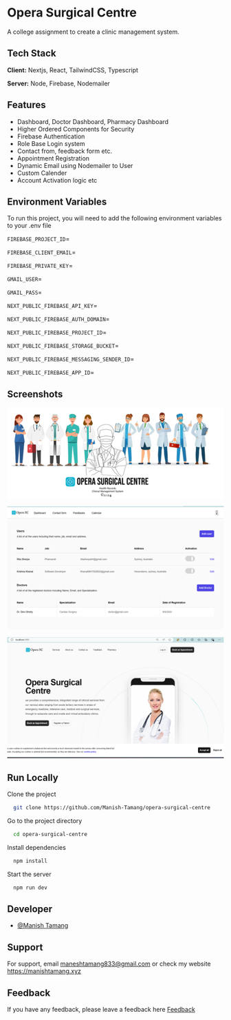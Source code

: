 
# Opera Surgical Centre

A college assignment to create a clinic management system.


## Tech Stack

**Client:** Nextjs, React, TailwindCSS, Typescript

**Server:** Node, Firebase, Nodemailer


## Features

- Dashboard, Doctor Dashboard, Pharmacy Dashboard
- Higher Ordered Components for Security
- Firebase Authentication
- Role Base Login system
- Contact from, feedback form etc.
- Appointment Registration
- Dynamic Email using Nodemailer to User
- Custom Calender 
- Account Activation logic etc

## Environment Variables

To run this project, you will need to add the following environment variables to your .env file

`FIREBASE_PROJECT_ID`=

`FIREBASE_CLIENT_EMAIL`=

`FIREBASE_PRIVATE_KEY`=

`GMAIL_USER`=

`GMAIL_PASS`=

`NEXT_PUBLIC_FIREBASE_API_KEY`=

`NEXT_PUBLIC_FIREBASE_AUTH_DOMAIN`=

`NEXT_PUBLIC_FIREBASE_PROJECT_ID`=

`NEXT_PUBLIC_FIREBASE_STORAGE_BUCKET`=

`NEXT_PUBLIC_FIREBASE_MESSAGING_SENDER_ID`=

`NEXT_PUBLIC_FIREBASE_APP_ID`=



## Screenshots

![App Screenshot](https://github.com/Manish-Tamang/opera-surgical-centre/blob/main/src/images/banner.png?raw=true)

![App Screenshot](https://github.com/Manish-Tamang/opera-surgical-centre/blob/main/src/images/Screenshot%202024-08-14%20072850.png?raw=true)

![App Screenshot](https://github.com/Manish-Tamang/opera-surgical-centre/blob/main/src/images/Screenshot%202024-08-14%20082538.png?raw=true)
## Run Locally

Clone the project

```bash
  git clone https://github.com/Manish-Tamang/opera-surgical-centre
```

Go to the project directory

```bash
  cd opera-surgical-centre
```

Install dependencies

```bash
  npm install
```

Start the server

```bash
  npm run dev
```


## Developer

- [@Manish Tamang](https://github.com/Manish-Tamang)


## Support

For support, email maneshtamang833@gmail.com or check my website https://manishtamang.xyz


## Feedback

If you have any feedback, please leave a feedback here [Feedback](https://manishtamang.xyz/contact)

